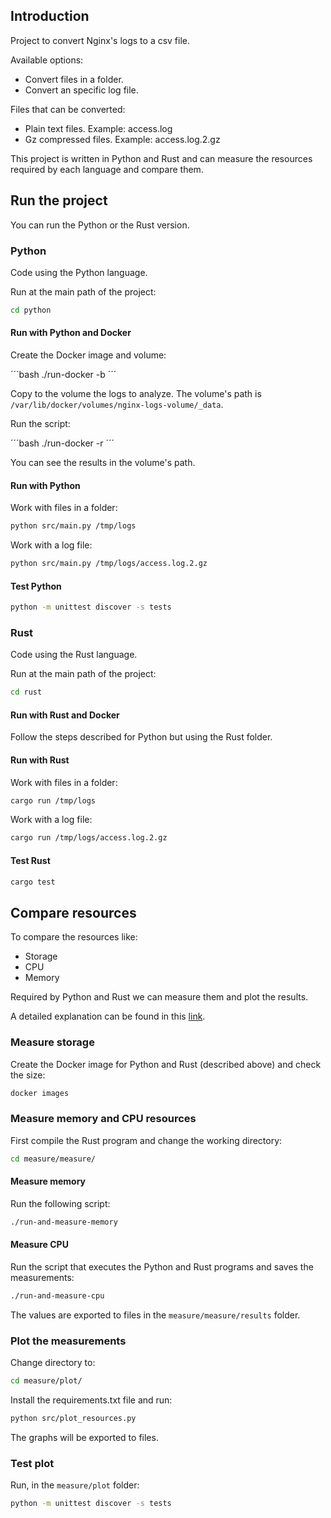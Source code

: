 ## Introduction

Project to convert Nginx's logs to a csv file.

Available options:

- Convert files in a folder.
- Convert an specific log file.

Files that can be converted:

- Plain text files. Example: access.log
- Gz compressed files. Example: access.log.2.gz

This project is written in Python and Rust and can measure the resources required by each language and compare them.

## Run the project

You can run the Python or the Rust version.

### Python

Code using the Python language.

Run at the main path of the project:

```bash
cd python
```

#### Run with Python and Docker

Create the Docker image and volume:

´´´bash
./run-docker -b
´´´

Copy to the volume the logs to analyze. The volume's path is `/var/lib/docker/volumes/nginx-logs-volume/_data`.

Run the script:

´´´bash
./run-docker -r
´´´

You can see the results in the volume's path.

#### Run with Python

Work with files in a folder:

```bash
python src/main.py /tmp/logs
```

Work with a log file:

```bash
python src/main.py /tmp/logs/access.log.2.gz
```

#### Test Python

```bash
python -m unittest discover -s tests
```

### Rust

Code using the Rust language.

Run at the main path of the project:

```bash
cd rust
```

#### Run with Rust and Docker

Follow the steps described for Python but using the Rust folder.

#### Run with Rust

Work with files in a folder:

```bash
cargo run /tmp/logs
```

Work with a log file:

```bash
cargo run /tmp/logs/access.log.2.gz
```

#### Test Rust

```bash
cargo test
```

## Compare resources

To compare the resources like:

- Storage
- CPU
- Memory

Required by Python and Rust we can measure them and plot the results.

A detailed explanation can be found in this [link](https://cmoli.es/projects/rust-vs-other-languages/introduction.html).

### Measure storage

Create the Docker image for Python and Rust (described above) and check the size:

```bash
docker images
```

### Measure memory and CPU resources

First compile the Rust program and change the working directory:

```bash
cd measure/measure/
```

#### Measure memory

Run the following script:

```bash
./run-and-measure-memory
```

#### Measure CPU

Run the script that executes the Python and Rust programs and saves the measurements:

```bash
./run-and-measure-cpu
```

The values are exported to files in the `measure/measure/results` folder.

### Plot the measurements

Change directory to:

```bash
cd measure/plot/
```

Install the requirements.txt file and run:

```bash
python src/plot_resources.py
```

The graphs will be exported to files.

### Test plot

Run, in the `measure/plot` folder:

```bash
python -m unittest discover -s tests
```

